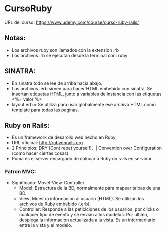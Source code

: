# CursoRuby

URL del curso: https://www.udemy.com/course/curso-ruby-rails/

## Notas:

- Los archivos ruby son llamados con la extension .rb
- Los archivos .rb se ejecutan desde la terminal con: ruby <nombre del archivo con al extension>

## SINATRA:
- En sinatra todo se lee de arriba hacia abajo.
- Los archivos .erb sirven para hacer HTML embebido con sinatra. Se insertan etiquetas HTML, junto a variables de instancia con las etiquetas <%= valor %>
- layout.erb = Se utiliza para usar globalmente ese archivo HTML como template para todas las paginas.

## Ruby on Rails:
- Es un framework de desarollo web hecho en Ruby.
- URL oficinal: http://rubyonrails.org
- 2 Principios: DRY (Dont repet yourself). || Convention over Configuration (como hacer ciertas cosas).
- Puma es el server encargado de colocar a Ruby on rails en servidor.

### Patron MVC:
- Significado: Movel-View-Controller
    * Model: Estructura de la BD, normalmente para mapear talbas de una BD.
    * View: Muestra informacion al usuario (HTML). Se utilizan los archivos de Ruby embebido (.erb).
    * Controller: Responde a las peticiciones de los usuarios, por clicks o cualquier tipo de evento y se envian a los modelos. Por ultimo, desplega la informacion actualizada a la vista. Es un intermediario entre la vista y el modelo.